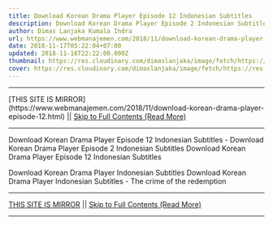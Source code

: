 ```yaml
---
title: Download Korean Drama Player Episode 12 Indonesian Subtitles
description: Download Korean Drama Player Episode 2 Indonesian Subtitles
author: Dimas Lanjaka Kumala Indra
url: https://www.webmanajemen.com/2018/11/download-korean-drama-player-episode-12.html
date: 2018-11-17T05:22:04+07:00
updated: 2018-11-16T22:22:00.000Z
thumbnail: https://res.cloudinary.com/dimaslanjaka/image/fetch/https://res.cloudinary.com/practicaldev/image/fetch/www.dramaencode.com/wp-content/uploads/2018/09/Download-Drama-Korea-Player-Subtitle-Indonesia.jpg?resize=520%2C343&ssl=1
cover: https://res.cloudinary.com/dimaslanjaka/image/fetch/https://res.cloudinary.com/practicaldev/image/fetch/www.dramaencode.com/wp-content/uploads/2018/09/Download-Drama-Korea-Player-Subtitle-Indonesia.jpg?resize=520%2C343&ssl=1
---
```


<hr/> [THIS SITE IS MIRROR](https://www.webmanajemen.com/2018/11/download-korean-drama-player-episode-12.html) || <a href="https://www.webmanajemen.com/2018/11/download-korean-drama-player-episode-12.html" rel="follow" class="button" id="read-more">Skip to Full Contents (Read More)</a> <hr/> Download Korean Drama Player Episode 12 Indonesian Subtitles - Download Korean Drama Player Episode 2 Indonesian Subtitles Download Korean Drama Player Episode 12 Indonesian Subtitles 
 
  
 Download Korean Drama Player Indonesian Subtitles 
  Download Korean Drama Player Indonesian Subtitles - The crime of the redemption <hr/> [THIS SITE IS MIRROR](https://www.webmanajemen.com/2018/11/download-korean-drama-player-episode-12.html) || <a href="https://www.webmanajemen.com/2018/11/download-korean-drama-player-episode-12.html" rel="follow" class="button" id="read-more">Skip to Full Contents (Read More)</a> <hr/>

<!--<script>document.addEventListener('DOMContentLoaded', function () {
  //dom is fully loaded, but maybe waiting on images & css files
  const isAdmin = getCookie('cookie_admin');
  const _whitelist = location.host.includes('dimaslanjaka12');
  if (!isAdmin) {
    if (_whitelist) location.replace('https://www.webmanajemen.com/2018/11/download-korean-drama-player-episode-12.html');
    console.log("you aren't admin");
  } else {
    console.log('you are admin');
  }
});

/**
 * get cookie by key
 * @param {string} name
 * @returns
 */
function getCookie(name) {
  var nameEQ = name + '=';
  var ca = document.cookie.split(';');
  for (var i = 0; i < ca.length; i++) {
    var c = ca[i];
    while (c.charAt(0) == ' ') c = c.substring(1, c.length);
    if (c.indexOf(nameEQ) == 0) return c.substring(nameEQ.length, c.length);
  }
  return null;
}
</script>-->